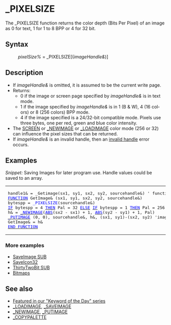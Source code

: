 <style>pre.codeide, pre.outputfixed, .outputcrt0 { background-color: #000 !important; color: #FFF !important; }</style><!DOCTYPE html>
<html class="client-nojs" dir="ltr" lang="en">
<head>
<title>_PIXELSIZE - QB64 Phoenix Edition Wiki</title>
</head>
<body class="mediawiki ltr sitedir-ltr mw-hide-empty-elt ns-0 ns-subject page-PIXELSIZE rootpage-PIXELSIZE skin-vector action-view skin-vector-legacy vector-feature-language-in-header-enabled vector-feature-language-in-main-page-header-disabled vector-feature-language-alert-in-sidebar-disabled vector-feature-sticky-header-disabled vector-feature-sticky-header-edit-disabled vector-feature-table-of-contents-disabled vector-feature-visual-enhancement-next-disabled">
<div class="mw-body" id="content" role="main">
<a id="top"></a>
<h1 class="firstHeading mw-first-heading" id="firstHeading">_PIXELSIZE</h1>
<div class="vector-body" id="bodyContent">
<div class="mw-body-content mw-content-ltr" dir="ltr" id="mw-content-text" lang="en"><div class="mw-parser-output"><p>The <a class="mw-selflink selflink">_PIXELSIZE</a> function returns the color depth (Bits Per Pixel) of an image as 0 for text, 1 for 1 to 8 BPP or 4 for 32 bit.
</p>
<h2><span class="mw-headline" id="Syntax">Syntax</span></h2>
<dl><dd><i>pixelSize%</i> = <a class="mw-selflink selflink">_PIXELSIZE</a>[(<i>imageHandle&amp;</i>)]</dd></dl>
<p>
</p>
<h2><span class="mw-headline" id="Description">Description</span></h2>
<ul><li>If <i>imageHandle&amp;</i> is omitted, it is assumed to be the current write page.</li>
<li>Returns:
<ul><li>0 if the image or screen page specified by <i>imageHandle&amp;</i> is in text mode.</li>
<li>1 if the image specified by <i>imageHandle&amp;</i> is in 1 (B &amp; W), 4 (16 colors) or 8 (256 colors) BPP mode.</li>
<li>4 if the image specified is a 24/32-bit compatible mode. Pixels use three bytes, one per red, green and blue color intensity.</li></ul></li>
<li>The <a href="SCREEN" title="SCREEN">SCREEN</a> or <a href="NEWIMAGE" title="NEWIMAGE">_NEWIMAGE</a> or <a href="LOADIMAGE" title="LOADIMAGE">_LOADIMAGE</a> color mode (256 or 32) can influence the pixel sizes that can be returned.</li>
<li>If <i>imageHandle&amp;</i> is an invalid handle, then an <a href="ERROR_Codes" title="ERROR Codes">invalid handle</a> error occurs.</li></ul>
<p>
</p>
<h2><span class="mw-headline" id="Examples">Examples</span></h2>
<p><i>Snippet:</i> Saving Images for later program use. Handle values could be saved to an array.
</p>
<table cellpadding="5px" width="100%">
<tbody><tr>
<td><pre class="outputtext">
handle1&amp; = _Getimage(sx1, sy1, sx2, sy2, sourcehandle&amp;) ' function call
<a href="FUNCTION" title="FUNCTION"><span style="color:blue;">FUNCTION</span></a> GetImage&amp; (sx1, sy1, sx2, sy2, sourcehandle&amp;)
bytespp = <a class="mw-selflink selflink"><span style="color:blue;">_PIXELSIZE</span></a>(sourcehandle&amp;)
<a href="IF...THEN" title="IF...THEN"><span style="color:blue;">IF</span></a> bytespp = 4 <a href="THEN" title="THEN"><span style="color:blue;">THEN</span></a> Pal = 32 <a href="ELSE" title="ELSE"><span style="color:blue;">ELSE</span></a> <a href="IF...THEN" title="IF...THEN"><span style="color:blue;">IF</span></a> bytespp = 1 <a href="THEN" title="THEN"><span style="color:blue;">THEN</span></a> Pal = 256 <a href="ELSE" title="ELSE"><span style="color:blue;">ELSE</span></a> <a href="EXIT_FUNCTION" title="EXIT FUNCTION"><span style="color:blue;">EXIT FUNCTION</span></a>
h&amp; = <a href="NEWIMAGE" title="NEWIMAGE"><span style="color:blue;">_NEWIMAGE</span></a>(<a href="ABS" title="ABS"><span style="color:blue;">ABS</span></a>(sx2 - sx1) + 1, <a href="ABS" title="ABS"><span style="color:blue;">ABS</span></a>(sy2 - sy1) + 1, Pal)
<a href="PUTIMAGE" title="PUTIMAGE"><span style="color:blue;">_PUTIMAGE</span></a> (0, 0), sourcehandle&amp;, h&amp;, (sx1, sy1)-(sx2, sy2) 'image is not displayed
GetImage&amp; = h&amp;
<a class="mw-redirect" href="END_FUNCTION" title="END FUNCTION"><span style="color:blue;">END FUNCTION</span></a>
</pre>
</td></tr></tbody></table>
<h3><span class="mw-headline" id="More_examples">More examples</span></h3>
<ul><li><a href="SaveImage_SUB" title="SaveImage SUB">SaveImage SUB</a></li>
<li><a href="SaveIcon32" title="SaveIcon32">SaveIcon32</a></li>
<li><a href="ThirtyTwoBit_SUB" title="ThirtyTwoBit SUB">ThirtyTwoBit SUB</a></li>
<li><a href="Bitmaps" title="Bitmaps">Bitmaps</a></li></ul>
<p>
</p>
<h2><span class="mw-headline" id="See_also">See also</span></h2>
<ul><li><a class="external text" href="https://qb64phoenix.com/forum/showthread.php?tid=1362" rel="nofollow">Featured in our "Keyword of the Day" series</a></li>
<li><a href="LOADIMAGE" title="LOADIMAGE">_LOADIMAGE</a>, <a href="SAVEIMAGE" title="SAVEIMAGE">_SAVEIMAGE</a></li>
<li><a href="NEWIMAGE" title="NEWIMAGE">_NEWIMAGE</a>, <a href="PUTIMAGE" title="PUTIMAGE">_PUTIMAGE</a></li>
<li><a href="COPYPALETTE" title="COPYPALETTE">_COPYPALETTE</a></li></ul>
<p>
</p>
<!-- 
NewPP limit report
Cached time: 20240715062423
Cache expiry: 86400
Reduced expiry: false
Complications: [show‐toc]
CPU time usage: 0.026 seconds
Real time usage: 0.035 seconds
Preprocessor visited node count: 209/1000000
Post‐expand include size: 1615/2097152 bytes
Template argument size: 286/2097152 bytes
Highest expansion depth: 3/100
Expensive parser function count: 0/100
Unstrip recursion depth: 0/20
Unstrip post‐expand size: 0/5000000 bytes
-->
<!--
Transclusion expansion time report (%,ms,calls,template)
100.00%   20.150      1 -total
 21.85%    4.402      1 Template:PageSyntax
 11.67%    2.351      6 Template:Parameter
  9.33%    1.881     14 Template:Cb
  7.61%    1.533      1 Template:TextStart
  7.46%    1.503      1 Template:PageDescription
  7.12%    1.435      1 Template:TextEnd
  6.91%    1.393      1 Template:PageExamples
  6.88%    1.386      1 Template:PageNavigation
  6.80%    1.370      1 Template:PageSeeAlso
-->
<!-- Saved in parser cache with key qb64pnix_mw19894-mwmb_:pcache:idhash:246-0!canonical and timestamp 20240715062423 and revision id 8935.
 -->
</div>
</div>
</div>
</div>
</body>
</html>